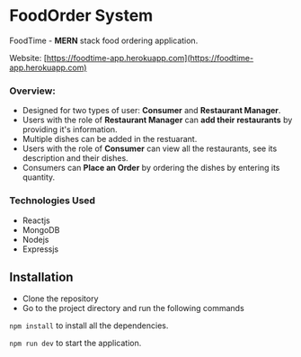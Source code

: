 # FoodOrder System

FoodTime - **MERN** stack food ordering application.

Website: [https://foodtime-app.herokuapp.com](https://foodtime-app.herokuapp.com)

### Overview:

- Designed for two types of user: **Consumer** and **Restaurant Manager**.
- Users with the role of **Restaurant Manager** can **add their restaurants** by providing it's information.
- Multiple dishes can be added in the restuarant.
- Users with the role of **Consumer** can view all the restaurants, see its description and their dishes.
- Consumers can **Place an Order** by ordering the dishes by entering its quantity.

### Technologies Used

- Reactjs
- MongoDB
- Nodejs
- Expressjs


## Installation

- Clone the repository
- Go to the project directory and run the following commands

`npm install` to install all the dependencies.

`npm run dev` to start the application.
